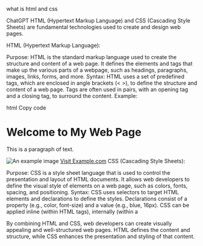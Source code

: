 what is html and css

ChatGPT
HTML (Hypertext Markup Language) and CSS (Cascading Style Sheets) are fundamental technologies used to create and design web pages.

HTML (Hypertext Markup Language):

Purpose: HTML is the standard markup language used to create the structure and content of a web page. It defines the elements and tags that make up the various parts of a webpage, such as headings, paragraphs, images, links, forms, and more.
Syntax: HTML uses a set of predefined tags, which are enclosed in angle brackets (< >), to define the structure and content of a web page. Tags are often used in pairs, with an opening tag and a closing tag, to surround the content.
Example:

html
Copy code
<!DOCTYPE html>
<html>
  <head>
    <title>My Web Page</title>
  </head>
  <body>
    <h1>Welcome to My Web Page</h1>
    <p>This is a paragraph of text.</p>
    <img src="image.jpg" alt="An example image">
    <a href="https://www.example.com">Visit Example.com</a>
  </body>
</html>
CSS (Cascading Style Sheets):

Purpose: CSS is a style sheet language that is used to control the presentation and layout of HTML documents. It allows web developers to define the visual style of elements on a web page, such as colors, fonts, spacing, and positioning.
Syntax: CSS uses selectors to target HTML elements and declarations to define the styles. Declarations consist of a property (e.g., color, font-size) and a value (e.g., blue, 16px). CSS can be applied inline (within HTML tags), internally (within a <style> tag in the HTML head), or externally (in a separate CSS file).
Example:

css
Copy code
/* External CSS file (styles.css) */
body {
  font-family: Arial, sans-serif;
  background-color: #f0f0f0;
}

h1 {
  color: navy;
}

p {
  margin-bottom: 20px;
}

/* Internal CSS in HTML head */
<style>
  a {
    text-decoration: none;
    color: #0066cc;
  }
</style>
By combining HTML and CSS, web developers can create visually appealing and well-structured web pages. HTML defines the content and structure, while CSS enhances the presentation and styling of that content.